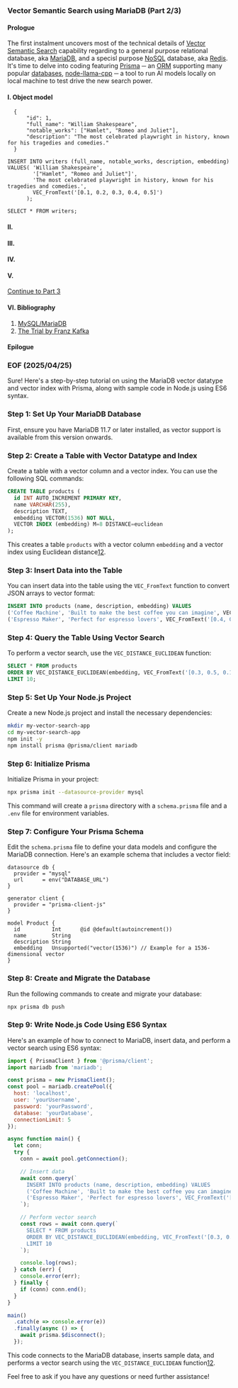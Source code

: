 ### Vector Semantic Search using MariaDB (Part 2/3)

#### Prologue 
The first instalment uncovers most of the technical details of [Vector](https://en.wikipedia.org/wiki/Vector_(mathematics_and_physics)) [Semantic Search](https://en.wikipedia.org/wiki/Semantic_search) capability regarding to a general purpose relational database, aka [MariaDB](https://mariadb.org/), and a specisl purpose [NoSQL](https://en.wikipedia.org/wiki/NoSQL) database, aka [Redis](https://redis.io/). It's time to delve into coding featuring [Prisma](https://www.prisma.io/) ─ an [ORM](https://en.wikipedia.org/wiki/Object%E2%80%93relational_mapping) supporting many popular [databases](https://www.prisma.io/docs/orm/reference/supported-databases), [node-llama-cpp](https://www.npmjs.com/package/node-llama-cpp) ─ a tool to run AI models locally on local machine to test drive the new search power. 


#### I. Object model 
```
  { 
      "id": 1, 
      "full_name": "William Shakespeare", 
      "notable_works": ["Hamlet", "Romeo and Juliet"], 
      "description": "The most celebrated playwright in history, known for his tragedies and comedies." 
  }
```
```
INSERT INTO writers (full_name, notable_works, description, embedding) 
VALUES( 'William Shakespeare', 
        '["Hamlet", "Romeo and Juliet"]', 
        'The most celebrated playwright in history, known for his tragedies and comedies.',
        VEC_FromText('[0.1, 0.2, 0.3, 0.4, 0.5]')
      );

SELECT * FROM writers;   
```

#### II. 

#### III. 

#### IV. 

#### V. 

[Continue to Part 3](README.3.md)


#### VI. Bibliography
1. [MySQL/MariaDB](https://www.prisma.io/docs/orm/overview/databases/mysql)
10. [The Trial by Franz Kafka](https://www.gutenberg.org/cache/epub/7849/pg7849-images.html)


#### Epilogue 

### EOF (2025/04/25)


Sure! Here's a step-by-step tutorial on using the MariaDB vector datatype and vector index with Prisma, along with sample code in Node.js using ES6 syntax.

### Step 1: Set Up Your MariaDB Database
First, ensure you have MariaDB 11.7 or later installed, as vector support is available from this version onwards.

### Step 2: Create a Table with Vector Datatype and Index
Create a table with a vector column and a vector index. You can use the following SQL commands:
```sql
CREATE TABLE products (
  id INT AUTO_INCREMENT PRIMARY KEY,
  name VARCHAR(255),
  description TEXT,
  embedding VECTOR(1536) NOT NULL,
  VECTOR INDEX (embedding) M=8 DISTANCE=euclidean
);
```
This creates a table `products` with a vector column `embedding` and a vector index using Euclidean distance[1](https://mariadb.com/kb/en/vector-overview/)[2](https://mariadb.org/projects/mariadb-vector/).

### Step 3: Insert Data into the Table
You can insert data into the table using the `VEC_FromText` function to convert JSON arrays to vector format:
```sql
INSERT INTO products (name, description, embedding) VALUES
('Coffee Machine', 'Built to make the best coffee you can imagine', VEC_FromText('[0.3, 0.5, 0.2, 0.1]')),
('Espresso Maker', 'Perfect for espresso lovers', VEC_FromText('[0.4, 0.6, 0.3, 0.2]'));
```

### Step 4: Query the Table Using Vector Search
To perform a vector search, use the `VEC_DISTANCE_EUCLIDEAN` function:
```sql
SELECT * FROM products
ORDER BY VEC_DISTANCE_EUCLIDEAN(embedding, VEC_FromText('[0.3, 0.5, 0.1, 0.3]'))
LIMIT 10;
```

### Step 5: Set Up Your Node.js Project
Create a new Node.js project and install the necessary dependencies:
```bash
mkdir my-vector-search-app
cd my-vector-search-app
npm init -y
npm install prisma @prisma/client mariadb
```

### Step 6: Initialize Prisma
Initialize Prisma in your project:
```bash
npx prisma init --datasource-provider mysql
```
This command will create a `prisma` directory with a `schema.prisma` file and a `.env` file for environment variables.

### Step 7: Configure Your Prisma Schema
Edit the `schema.prisma` file to define your data models and configure the MariaDB connection. Here's an example schema that includes a vector field:
```prisma
datasource db {
  provider = "mysql"
  url      = env("DATABASE_URL")
}

generator client {
  provider = "prisma-client-js"
}

model Product {
  id          Int      @id @default(autoincrement())
  name        String
  description String
  embedding   Unsupported("vector(1536)") // Example for a 1536-dimensional vector
}
```

### Step 8: Create and Migrate the Database
Run the following commands to create and migrate your database:
```bash
npx prisma db push
```

### Step 9: Write Node.js Code Using ES6 Syntax
Here's an example of how to connect to MariaDB, insert data, and perform a vector search using ES6 syntax:
```javascript
import { PrismaClient } from '@prisma/client';
import mariadb from 'mariadb';

const prisma = new PrismaClient();
const pool = mariadb.createPool({
  host: 'localhost',
  user: 'yourUsername',
  password: 'yourPassword',
  database: 'yourDatabase',
  connectionLimit: 5
});

async function main() {
  let conn;
  try {
    conn = await pool.getConnection();

    // Insert data
    await conn.query(`
      INSERT INTO products (name, description, embedding) VALUES
      ('Coffee Machine', 'Built to make the best coffee you can imagine', VEC_FromText('[0.3, 0.5, 0.2, 0.1]')),
      ('Espresso Maker', 'Perfect for espresso lovers', VEC_FromText('[0.4, 0.6, 0.3, 0.2]'))
    `);

    // Perform vector search
    const rows = await conn.query(`
      SELECT * FROM products
      ORDER BY VEC_DISTANCE_EUCLIDEAN(embedding, VEC_FromText('[0.3, 0.5, 0.1, 0.3]'))
      LIMIT 10
    `);

    console.log(rows);
  } catch (err) {
    console.error(err);
  } finally {
    if (conn) conn.end();
  }
}

main()
  .catch(e => console.error(e))
  .finally(async () => {
    await prisma.$disconnect();
  });
```

This code connects to the MariaDB database, inserts sample data, and performs a vector search using the `VEC_DISTANCE_EUCLIDEAN` function[1](https://mariadb.com/kb/en/vector-overview/)[2](https://mariadb.org/projects/mariadb-vector/).

Feel free to ask if you have any questions or need further assistance!

